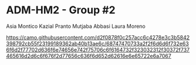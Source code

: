 # ADM-HM2 - Group #2

Asia Montico
Kazial Pranto
Mutjaba Abbasi
Laura Moreno

https://camo.githubusercontent.com/d2f0878f0c257acc6c4278e3c3b5842398792cb55f23199189362ab40b13ae6c/68747470733a2f2f6d6d6f732e636f6d2f77702d636f6e74656e742f75706c6f6164732f323032312f30372f737465616d2d6c6f676f2d77656c636f6d652d62616e6e65722e6a7067
